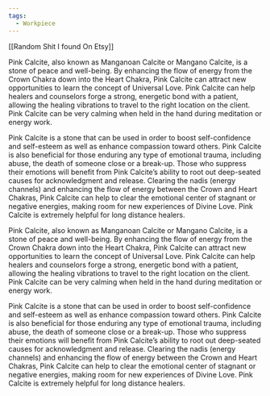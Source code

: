 ```yaml
---
tags:
  - Workpiece
---
```

[[Random Shit I found On Etsy]]

Pink Calcite, also known as Manganoan Calcite or Mangano Calcite, is a stone of peace and well-being. By enhancing the flow of energy from the Crown Chakra down into the Heart Chakra, Pink Calcite can attract new opportunities to learn the concept of Universal Love. Pink Calcite can help healers and counselors forge a strong, energetic bond with a patient, allowing the healing vibrations to travel to the right location on the client. Pink Calcite can be very calming when held in the hand during meditation or energy work.  
  
Pink Calcite is a stone that can be used in order to boost self-confidence and self-esteem as well as enhance compassion toward others. Pink Calcite is also beneficial for those enduring any type of emotional trauma, including abuse, the death of someone close or a break-up. Those who suppress their emotions will benefit from Pink Calcite’s ability to root out deep-seated causes for acknowledgment and release. Clearing the nadis (energy channels) and enhancing the flow of energy between the Crown and Heart Chakras, Pink Calcite can help to clear the emotional center of stagnant or negative energies, making room for new experiences of Divine Love. Pink Calcite is extremely helpful for long distance healers.  
  
  
Pink Calcite, also known as Manganoan Calcite or Mangano Calcite, is a stone of peace and well-being. By enhancing the flow of energy from the Crown Chakra down into the Heart Chakra, Pink Calcite can attract new opportunities to learn the concept of Universal Love. Pink Calcite can help healers and counselors forge a strong, energetic bond with a patient, allowing the healing vibrations to travel to the right location on the client. Pink Calcite can be very calming when held in the hand during meditation or energy work.  
  
Pink Calcite is a stone that can be used in order to boost self-confidence and self-esteem as well as enhance compassion toward others. Pink Calcite is also beneficial for those enduring any type of emotional trauma, including abuse, the death of someone close or a break-up. Those who suppress their emotions will benefit from Pink Calcite’s ability to root out deep-seated causes for acknowledgment and release. Clearing the nadis (energy channels) and enhancing the flow of energy between the Crown and Heart Chakras, Pink Calcite can help to clear the emotional center of stagnant or negative energies, making room for new experiences of Divine Love. Pink Calcite is extremely helpful for long distance healers.